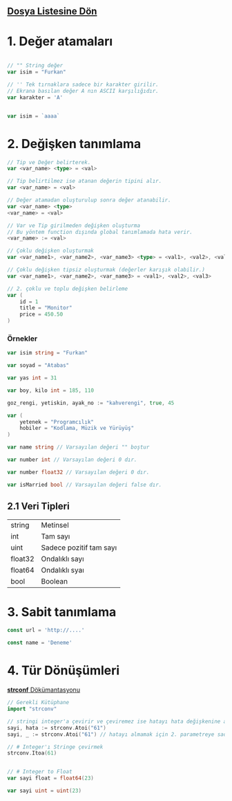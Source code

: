 ## [Dosya Listesine Dön](readme.md)

# 1. Değer atamaları
```go

// "" String değer 
var isim = "Furkan" 

// '' Tek tırnaklara sadece bir karakter girilir.
// Ekrana basılan değer A nın ASCII karşılığıdır.
var karakter = 'A' 


var isim = `aaaa` 

```


# 2. Değişken tanımlama 
```go
// Tip ve Değer belirterek.
var <var_name> <type> = <val>

// Tip belirtilmez ise atanan değerin tipini alır.
var <var_name> = <val>

// Değer atamadan oluşturulup sonra değer atanabilir.
var <var_name> <type>
<var_name> = <val>

// Var ve Tip girilmeden değişken oluşturma
// Bu yöntem function dışında global tanımlamada hata verir.
<var_name> := <val>

// Çoklu değişken oluşturmak
var <var_name1>, <var_name2>, <var_name3> <type> = <val1>, <val2>, <val3> 

// Çoklu değişken tipsiz oluşturmak (değerler karışık olabilir.)
var <var_name1>, <var_name2>, <var_name3> = <val1>, <val2>, <val3> 

// 2. çoklu ve toplu değişken belirleme
var (
    id = 1
    title = "Monitor"
    price = 450.50
)

```

### Örnekler

```go
var isim string = "Furkan"

var soyad = "Atabas"

var yas int = 31

var boy, kilo int = 185, 110

goz_rengi, yetiskin, ayak_no := "kahverengi", true, 45

var (
    yetenek = "Programcılık"
    hobiler = "Kodlama, Müzik ve Yürüyüş"
)

var name string // Varsayılan değeri "" boştur

var number int // Varsayılan değeri 0 dır.

var number float32 // Varsayılan değeri 0 dır.

var isMarried bool // Varsayılan değeri false dır.
```

## 2.1 Veri Tipleri
|||
|---|---|
| string | Metinsel |
| int | Tam sayı |
| uint | Sadece pozitif tam sayı |
| float32 | Ondalıklı sayı |
| float64 | Ondalıklı syaı |
| bool | Boolean |

# 3. Sabit tanımlama 

```go
const url = 'http://....'

const name = 'Deneme'
```

# 4. Tür Dönüşümleri

[**strconf** Dökümantasyonu](https://pkg.go.dev/strconv#hdr-Numeric_Conversions)

```go
// Gerekli Kütüphane
import "strconv"

// stringi integer'a çevirir ve çeviremez ise hatayı hata değişkenine atar
sayi, hata := strconv.Atoi("61")
sayi, _ := strconv.Atoi("61") // hatayı almamak için 2. parametreye sadece _ ekle.

// # Integer'ı Stringe çevirmek
strconv.Itoa(61)


// # Integer to Float
var sayi float = float64(23)

var sayi uint = uint(23)
```

